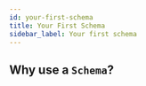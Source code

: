 ```yaml
---
id: your-first-schema
title: Your First Schema
sidebar_label: Your first schema
---
```


## Why use a `Schema`?

